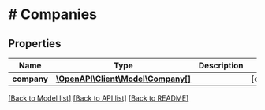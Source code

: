 # # Companies

## Properties

Name | Type | Description | Notes
------------ | ------------- | ------------- | -------------
**company** | [**\OpenAPI\Client\Model\Company[]**](Company.md) |  | [optional]

[[Back to Model list]](../../README.md#models) [[Back to API list]](../../README.md#endpoints) [[Back to README]](../../README.md)
